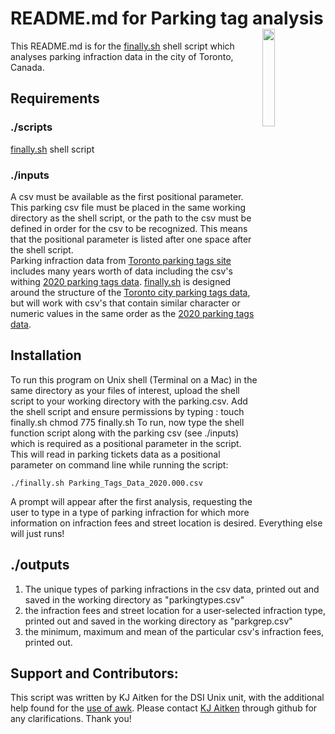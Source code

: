 # README.md for Parking tag analysis          <img mg align="right" src="https://user-images.githubusercontent.com/13381429/200181080-fdca823f-52f0-433b-b4b4-32e6391cdc60.png" width=20% height=20%>

This README.md is for the [finally.sh](https://github.com/kjaitken/git_repo/blob/main/finally.sh) shell script which analyses parking infraction data in the city of Toronto, Canada. 

## Requirements  

### ./scripts
[finally.sh](https://github.com/kjaitken/git_repo/blob/main/finally.sh) shell script

### ./inputs 
A csv must be available as the first positional parameter. This parking csv file must be placed in the same working directory as the shell script, or the path to the csv must be defined in order for the csv to be recognized. This means that the positional parameter is listed after one space after the shell script.  
Parking infraction data from [Toronto parking tags site](https://open.toronto.ca/dataset/parking-tickets/) includes many years worth of data including the csv's withing [2020 parking tags data](https://ckan0.cf.opendata.inter.prod-toronto.ca/dataset/8c233bc2-1879-44ff-a0e4-9b69a9032c54/resource/0d26a209-6e61-4154-9d7-8a6ad0e2d14d/download/parking-tickets-2020.zip). [finally.sh](https://github.com/kjaitken/git_repo/blob/main/finally.sh) is designed around the structure of the [Toronto city parking tags data](https://open.toronto.ca/dataset/parking-tickets/), but will work with csv's that contain similar character or numeric values in the same order as the [2020 parking tags data](https://ckan0.cf.opendata.inter.prod-toronto.ca/dataset/8c233bc2-1879-44ff-a0e4-9b69a9032c54/resource/0d26a209-6e61-4154-9d70-8a6ad0e2d14d/download/parking-tickets-2020.zip). 

## Installation

To run this program on Unix shell (Terminal on a Mac) in the same directory as your files of interest, upload the shell script to your working directory with the parking.csv.
Add the shell script and ensure permissions by typing : 
    touch finally.sh
    chmod 775 finally.sh
To run, now type the shell function script along with the parking csv (see ./inputs) which is required as a positional parameter in the script. This will read in parking tickets data as a positional parameter on command line while running the script: 
    
    ./finally.sh Parking_Tags_Data_2020.000.csv
  
A prompt will appear after the first analysis, requesting the user to type in a type of parking infraction for which more information on infraction fees and street location is desired. 
Everything else will just runs!

## ./outputs
  1. The unique types of parking infractions in the csv data, printed out and saved in the working directory as "parkingtypes.csv"
  2. the infraction fees and street location for a user-selected infraction type, printed out and saved in the working directory as "parkgrep.csv"
  3. the minimum, maximum and mean of the particular csv's infraction fees, printed out.
  
## Support and Contributors: 
 
This script was written by KJ Aitken for the DSI Unix unit, with the additional help found for the [use of awk](https://stackoverflow.com/questions/214363/whats-the-quickest-way-to-get-the-mean-of-a-set-of-numbers-from-the-command-lin). Please contact [KJ Aitken](https://github.com/kjaitken) through github for any clarifications. Thank you!
